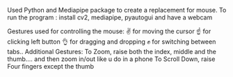 Used Python and Mediapipe package to create a replacement for mouse.
To run the program : install cv2, mediapipe, pyautogui and have a webcam

Gestures used for controlling the mouse: ✌️	for moving the cursor 
                                         ☝️ for clicking left button
                                         👌 for dragging and dropping
                                         ✊ for switching between tabs..
Additional Gestures: To Zoom, raise both the index, middle and the thumb.... and then zoom in/out like u do in a phone
                     To Scroll Down, raise Four fingers except the thumb
